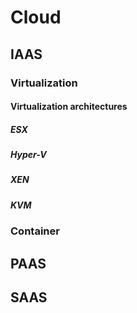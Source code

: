 # Cloud

## IAAS

### Virtualization

#### Virtualization architectures

##### ESX

##### Hyper-V

##### XEN

##### KVM

### Container

## PAAS

## SAAS